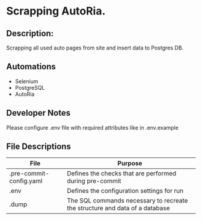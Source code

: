 # Scrapping AutoRia.

## Description:
Scrapping all used auto pages from site and insert data to Postgres DB.

## Automations
- Selenium
- PostgreSQL
- AutoRia

## Developer Notes

Please configure .env file with required attributes like in .env.example

  
## File Descriptions
| File                    | Purpose                                                |
|-------------------------|--------------------------------------------------------|
| .pre-commit-config.yaml | Defines the checks that are performed during pre-commit|
| .env                    | Defines the configuration settings for run             |
| .dump                   | The SQL commands necessary to recreate the structure and data of a database|

